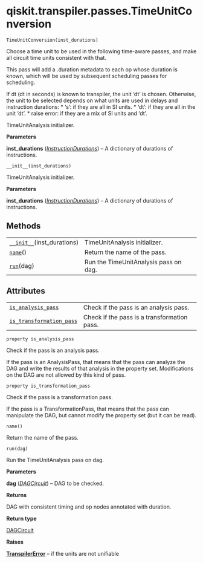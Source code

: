 # qiskit.transpiler.passes.TimeUnitConversion

<span id="undefined" />

`TimeUnitConversion(inst_durations)`

Choose a time unit to be used in the following time-aware passes, and make all circuit time units consistent with that.

This pass will add a .duration metadata to each op whose duration is known, which will be used by subsequent scheduling passes for scheduling.

If dt (dt in seconds) is known to transpiler, the unit ‘dt’ is chosen. Otherwise, the unit to be selected depends on what units are used in delays and instruction durations: \* ‘s’: if they are all in SI units. \* ‘dt’: if they are all in the unit ‘dt’. \* raise error: if they are a mix of SI units and ‘dt’.

TimeUnitAnalysis initializer.

**Parameters**

**inst\_durations** ([*InstructionDurations*](qiskit.transpiler.InstructionDurations#qiskit.transpiler.InstructionDurations "qiskit.transpiler.InstructionDurations")) – A dictionary of durations of instructions.

<span id="undefined" />

`__init__(inst_durations)`

TimeUnitAnalysis initializer.

**Parameters**

**inst\_durations** ([*InstructionDurations*](qiskit.transpiler.InstructionDurations#qiskit.transpiler.InstructionDurations "qiskit.transpiler.InstructionDurations")) – A dictionary of durations of instructions.

## Methods

|                                                                                                                                             |                                       |
| ------------------------------------------------------------------------------------------------------------------------------------------- | ------------------------------------- |
| [`__init__`](#qiskit.transpiler.passes.TimeUnitConversion.__init__ "qiskit.transpiler.passes.TimeUnitConversion.__init__")(inst\_durations) | TimeUnitAnalysis initializer.         |
| [`name`](#qiskit.transpiler.passes.TimeUnitConversion.name "qiskit.transpiler.passes.TimeUnitConversion.name")()                            | Return the name of the pass.          |
| [`run`](#qiskit.transpiler.passes.TimeUnitConversion.run "qiskit.transpiler.passes.TimeUnitConversion.run")(dag)                            | Run the TimeUnitAnalysis pass on dag. |

## Attributes

|                                                                                                                                                                      |                                             |
| -------------------------------------------------------------------------------------------------------------------------------------------------------------------- | ------------------------------------------- |
| [`is_analysis_pass`](#qiskit.transpiler.passes.TimeUnitConversion.is_analysis_pass "qiskit.transpiler.passes.TimeUnitConversion.is_analysis_pass")                   | Check if the pass is an analysis pass.      |
| [`is_transformation_pass`](#qiskit.transpiler.passes.TimeUnitConversion.is_transformation_pass "qiskit.transpiler.passes.TimeUnitConversion.is_transformation_pass") | Check if the pass is a transformation pass. |

<span id="undefined" />

`property is_analysis_pass`

Check if the pass is an analysis pass.

If the pass is an AnalysisPass, that means that the pass can analyze the DAG and write the results of that analysis in the property set. Modifications on the DAG are not allowed by this kind of pass.

<span id="undefined" />

`property is_transformation_pass`

Check if the pass is a transformation pass.

If the pass is a TransformationPass, that means that the pass can manipulate the DAG, but cannot modify the property set (but it can be read).

<span id="undefined" />

`name()`

Return the name of the pass.

<span id="undefined" />

`run(dag)`

Run the TimeUnitAnalysis pass on dag.

**Parameters**

**dag** ([*DAGCircuit*](qiskit.dagcircuit.DAGCircuit#qiskit.dagcircuit.DAGCircuit "qiskit.dagcircuit.DAGCircuit")) – DAG to be checked.

**Returns**

DAG with consistent timing and op nodes annotated with duration.

**Return type**

[DAGCircuit](qiskit.dagcircuit.DAGCircuit#qiskit.dagcircuit.DAGCircuit "qiskit.dagcircuit.DAGCircuit")

**Raises**

[**TranspilerError**](qiskit.transpiler.TranspilerError#qiskit.transpiler.TranspilerError "qiskit.transpiler.TranspilerError") – if the units are not unifiable

